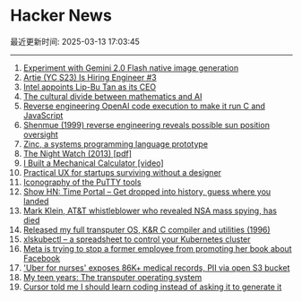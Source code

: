 # Hacker News

最近更新时间: 2025-03-13 17:03:45

--- 
1. [Experiment with Gemini 2.0 Flash native image generation](https://developers.googleblog.com/en/experiment-with-gemini-20-flash-native-image-generation/) 
2. [Artie (YC S23) Is Hiring Engineer #3](https://www.ycombinator.com/companies/artie/jobs/Vz704T1-founding-engineer-distributed-systems) 
3. [Intel appoints Lip-Bu Tan as its CEO](https://www.reuters.com/technology/us-chipmaker-intel-appoints-lip-bu-tan-its-ceo-2025-03-12/) 
4. [The cultural divide between mathematics and AI](https://sugaku.net/content/understanding-the-cultural-divide-between-mathematics-and-ai/) 
5. [Reverse engineering OpenAI code execution to make it run C and JavaScript](https://twitter.com/benswerd/status/1899853533761200300) 
6. [Shenmue (1999) reverse engineering reveals possible sun position oversight](https://wulinshu.com/2025/03/11/reverse-engineering-adventures-3-bug-or-not-bug/) 
7. [Zinc, a systems programming language prototype](https://sr.ht/~oconnor0/zinc/) 
8. [The Night Watch (2013) [pdf]](https://www.usenix.org/system/files/1311_05-08_mickens.pdf) 
9. [I Built a Mechanical Calculator [video]](https://www.youtube.com/watch?v=E0pJST5mL3A) 
10. [Practical UX for startups surviving without a designer](https://www.tibinotes.com/p/practical-ux-for-startups-surviving) 
11. [Iconography of the PuTTY tools](https://www.chiark.greenend.org.uk/~sgtatham/quasiblog/putty-icons/) 
12. [Show HN: Time Portal – Get dropped into history, guess where you landed](https://www.eggnog.ai/entertimeportal) 
13. [Mark Klein, AT&T whistleblower who revealed NSA mass spying, has died](https://www.eff.org/deeplinks/2025/03/memoriam-mark-klein-att-whistleblower-about-nsa-mass-spying) 
14. [Released my full transputer OS, K&R C compiler and utilities (1996)](https://nanochess.org/transputer_operating_system.html) 
15. [xlskubectl – a spreadsheet to control your Kubernetes cluster](https://github.com/learnk8s/xlskubectl) 
16. [Meta is trying to stop a former employee from promoting her book about Facebook](https://www.engadget.com/social-media/meta-is-trying-to-stop-a-former-employee-from-promoting-her-book-about-facebook-004938899.html) 
17. ['Uber for nurses' exposes 86K+ medical records, PII via open S3 bucket](https://www.websiteplanet.com/news/eshyft-report-breach/) 
18. [My teen years: The transputer operating system](https://nanochess.org/transputer_operating_system.html) 
19. [Cursor told me I should learn coding instead of asking it to generate it](https://forum.cursor.com/t/cursor-told-me-i-should-learn-coding-instead-of-asking-it-to-generate-it-limit-of-800-locs/61132) 
